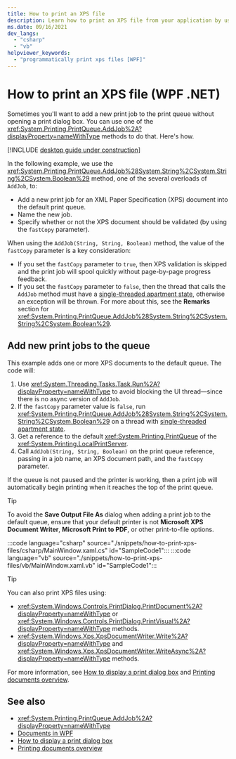 ```yaml
---
title: How to print an XPS file
description: Learn how to print an XPS file from your application by using the System.Printing.PrintQueue.AddJob method.
ms.date: 09/16/2021
dev_langs:
  - "csharp"
  - "vb"
helpviewer_keywords:
  - "programmatically print xps files [WPF]"
---
```


# How to print an XPS file (WPF .NET)

Sometimes you'll want to add a new print job to the print queue without opening a print dialog box. You can use one of the <xref:System.Printing.PrintQueue.AddJob%2A?displayProperty=nameWithType> methods to do that. Here's how.

[!INCLUDE [desktop guide under construction](../../includes/desktop-guide-preview-note.md)]

In the following example, we use the <xref:System.Printing.PrintQueue.AddJob%28System.String%2CSystem.String%2CSystem.Boolean%29> method, one of the several overloads of `AddJob`, to:

- Add a new print job for an XML Paper Specification (XPS) document into the default print queue.
- Name the new job.
- Specify whether or not the XPS document should be validated (by using the `fastCopy` parameter).

When using the `AddJob(String, String, Boolean)` method, the value of the `fastCopy` parameter is a key consideration:

- If you set the `fastCopy` parameter to `true`, then XPS validation is skipped and the print job will spool quickly without page-by-page progress feedback.
- If you set the `fastCopy` parameter to `false`, then the thread that calls the `AddJob` method must have a [single-threaded apartment state](xref:System.Threading.ApartmentState), otherwise an exception will be thrown. For more about this, see the **Remarks** section for <xref:System.Printing.PrintQueue.AddJob%28System.String%2CSystem.String%2CSystem.Boolean%29>.

## Add new print jobs to the queue

This example adds one or more XPS documents to the default queue. The code will:

1. Use <xref:System.Threading.Tasks.Task.Run%2A?displayProperty=nameWithType> to avoid blocking the UI thread&mdash;since there is no async version of `AddJob`.
1. If the `fastCopy` parameter value is `false`, run <xref:System.Printing.PrintQueue.AddJob%28System.String%2CSystem.String%2CSystem.Boolean%29> on a thread with [single-threaded apartment state](xref:System.Threading.ApartmentState).
1. Get a reference to the default <xref:System.Printing.PrintQueue> of the <xref:System.Printing.LocalPrintServer>.
1. Call `AddJob(String, String, Boolean)` on the print queue reference, passing in a job name, an XPS document path, and the `fastCopy` parameter.

If the queue is not paused and the printer is working, then a print job will automatically begin printing when it reaches the top of the print queue.

> [!TIP]
> To avoid the **Save Output File As** dialog when adding a print job to the default queue, ensure that your default printer is not **Microsoft XPS Document Writer**, **Microsoft Print to PDF**, or other print-to-file options.

:::code language="csharp" source="./snippets/how-to-print-xps-files/csharp/MainWindow.xaml.cs" id="SampleCode1":::
:::code language="vb" source="./snippets/how-to-print-xps-files/vb/MainWindow.xaml.vb" id="SampleCode1":::

> [!TIP]
> You can also print XPS files using:
>
> - <xref:System.Windows.Controls.PrintDialog.PrintDocument%2A?displayProperty=nameWithType> or <xref:System.Windows.Controls.PrintDialog.PrintVisual%2A?displayProperty=nameWithType> methods.
> - <xref:System.Windows.Xps.XpsDocumentWriter.Write%2A?displayProperty=nameWithType> and <xref:System.Windows.Xps.XpsDocumentWriter.WriteAsync%2A?displayProperty=nameWithType> methods.
>
> For more information, see [How to display a print dialog box](how-to-display-print-dialog.md) and [Printing documents overview](printing-overview.md).

## See also

- <xref:System.Printing.PrintQueue.AddJob%2A?displayProperty=nameWithType>
- [Documents in WPF](/dotnet/desktop/wpf/advanced/documents-in-wpf?view=netframeworkdesktop-4.8&preserve-view=true)
- [How to display a print dialog box](how-to-display-print-dialog.md)
- [Printing documents overview](printing-overview.md)
